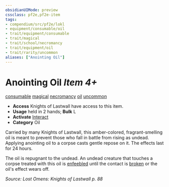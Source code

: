 ```yaml
---
obsidianUIMode: preview
cssclass: pf2e,pf2e-item
tags:
- compendium/src/pf2e/lokl
- equipment/consumable/oil
- trait/equipment/consumable
- trait/magical
- trait/school/necromancy
- trait/equipment/oil
- trait/rarity/uncommon
aliases: ["Anointing Oil"]
---
```

# Anointing Oil *Item 4+*  
[consumable](consumable.md)  [magical](magical.md)  [necromancy](necromancy.md)  [oil](oil.md)  [uncommon](uncommon.md)  

- **Access** Knights of Lastwall have access to this item.
- **Usage** held in 2 hands; **Bulk** L
- **Activate** [Interact](interact.md)
- **Category** Oil

Carried by many Knights of Lastwall, this amber-colored, fragrant-smelling oil is meant to prevent those who fall in battle from rising as undead. Applying anointing oil to a corpse casts gentle repose on it. The effects last for 24 hours.

The oil is repugnant to the undead. An undead creature that touches a corpse treated with this oil is [enfeebled](conditions.md#Enfeebled) until the contact is [broken](conditions.md#Broken) or the oil's effect wears off.

*Source: Lost Omens: Knights of Lastwall p. 88*